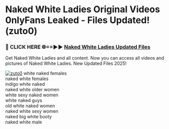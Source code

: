 # Naked White Ladies Original Videos 0nlyFans Leaked - Files Updated! (zuto0)

<h3>🔴 CLICK HERE 🌐==►► <a href="https://tinyurl.com/up5wt9bj" rel="nofollow">Naked White Ladies Updated Files</a></h3>

Get Naked White Ladies and all content. Now you can access all videos and pictures of Naked White Ladies. New Updated Files 2025!

[![zuto0](https://i.imgur.com/ABiUzMV.gif)](https://tinyurl.com/up5wt9bj)
white naked females<br>
naked white females<br>
indigo white naked<br>
naked white older women<br>
white sexy naked women<br>
white naked guys<br>
old white naked women<br>
naked white sexy women<br>
naked big white booty<br>
naked white male